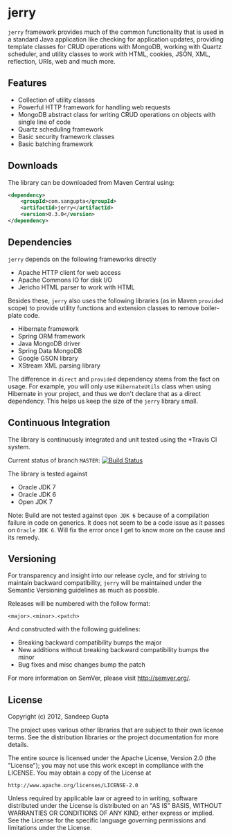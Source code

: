 jerry
=====

`jerry` framework provides much of the common functionality that is used in a standard Java application like checking for application updates, providing template classes for CRUD operations with MongoDB, working with Quartz scheduler, and utility classes to work with HTML, cookies, JSON, XML, reflection, URIs, web and much more.

Features
--------
* Collection of utility classes
* Powerful HTTP framework for handling web requests
* MongoDB abstract class for writing CRUD operations on objects with single line of code
* Quartz scheduling framework
* Basic security framework classes
* Basic batching framework

Downloads
---------

The library can be downloaded from Maven Central using:

```xml
<dependency>
    <groupId>com.sangupta</groupId>
    <artifactId>jerry</artifactId>
    <version>0.3.0</version>
</dependency>
```

Dependencies
------------

`jerry` depends on the following frameworks directly

* Apache HTTP client for web access
* Apache Commons IO for disk I/O
* Jericho HTML parser to work with HTML

Besides these, `jerry` also uses the following libraries (as in Maven `provided` scope) to provide utility functions and extension classes to remove boiler-plate code.

* Hibernate framework
* Spring ORM framework
* Java MongoDB driver
* Spring Data MongoDB
* Google GSON library
* XStream XML parsing library

The difference in `direct` and `provided` dependency stems from the fact on usage. For example, you will only use `HibernateUtils` class when using Hibernate in your project, and thus we don't declare that as a direct dependency. This helps us keep the size of the `jerry` library small.

Continuous Integration
----------------------
The library is continuously integrated and unit tested using the *Travis CI system.

Current status of branch `MASTER`: [![Build Status](https://secure.travis-ci.org/sangupta/jerry.png?branch=master)](http://travis-ci.org/sangupta/jerry)

The library is tested against

* Oracle JDK 7
* Oracle JDK 6
* Open JDK 7

Note: Build are not tested against `Open JDK 6` because of a compilation failure in code on generics. It does not seem to be a code issue as it passes on `Oracle JDK 6`. Will fix the error once I get to know more on the cause and its remedy.

Versioning
----------

For transparency and insight into our release cycle, and for striving to maintain backward compatibility, 
`jerry` will be maintained under the Semantic Versioning guidelines as much as possible.

Releases will be numbered with the follow format:

`<major>.<minor>.<patch>`

And constructed with the following guidelines:

* Breaking backward compatibility bumps the major
* New additions without breaking backward compatibility bumps the minor
* Bug fixes and misc changes bump the patch

For more information on SemVer, please visit http://semver.org/.

License
-------
	
Copyright (c) 2012, Sandeep Gupta

The project uses various other libraries that are subject to their
own license terms. See the distribution libraries or the project
documentation for more details.

The entire source is licensed under the Apache License, Version 2.0 
(the "License"); you may not use this work except in compliance with
the LICENSE. You may obtain a copy of the License at

	http://www.apache.org/licenses/LICENSE-2.0

Unless required by applicable law or agreed to in writing, software
distributed under the License is distributed on an "AS IS" BASIS,
WITHOUT WARRANTIES OR CONDITIONS OF ANY KIND, either express or implied.
See the License for the specific language governing permissions and
limitations under the License.
